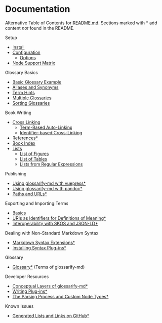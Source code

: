 [doc-dev-conceptual-layers]: ./conceptual-layers.md
[doc-dev-node-types]: ../lib/ast/with/node-type.md
[doc-glossary]: ./glossary.md
[doc-lists-on-github]: ./lists-on-github.md
[doc-pandoc]: ./pandoc.md
[doc-path-rewriting]: ./paths-and-urls.md
[doc-plugins]: ./plugins.md
[doc-plugins-dev]: ./plugins-dev.md
[doc-vocabulary-uris]: ./vocabulary-uris.md
[doc-vuepress]: ./vuepress.md
[doc-references]: ./references.md
[doc-skos-interop]: ./skos-interop.md
[doc-syntax-extensions]: ./markdown-syntax-extensions.md
[README.md]: ../README.md

# Documentation

Alternative Table of Contents for [README.md].
Sections marked with * add content *not* found in the README.

Setup
- [Install](../README.md#install)
- [Configuration](../README.md#configuration)
  - [Options](../README.md#options)
- [Node Support Matrix](../README.md#node-support-matrix)

Glossary Basics
- [Basic Glossary Example](../README.md#sample)
- [Aliases and Synonyms](../README.md#aliases-and-synonyms)
- [Term Hints](../README.md#term-hints)
- [Multiple Glossaries](../README.md#multiple-glossaries)
- [Sorting Glossaries](../README.md#sorting-glossaries)

Book Writing

- [Cross Linking](../README.md#cross-linking)
  - [Term-Based Auto-Linking](../README.md#term-based-auto-linking)
  - [Identifier-based Cross-Linking](../README.md#identifier-based-cross-linking)
- [References*][doc-references]
- [Book Index](../README.md#book-index)
- [Lists](../README.md#lists)
  - [List of Figures](../README.md#list-of-figures)
  - [List of Tables](../README.md#list-of-tables)
  - [Lists from Regular Expressions](../README.md#lists-from-regular-expressions)

Publishing
- [Using glossarify-md with vuepress*][doc-vuepress]
- [Using glossarify-md with pandoc*][doc-pandoc]
- [Paths and URLs*][doc-path-rewriting]

Exporting and Importing Terms
- [Basics](../README.md#structured-export-and-import)
- [URIs as Identifiers for Definitions of Meaning*][doc-vocabulary-uris]
- [Interoperability with SKOS and JSON-LD*][doc-skos-interop]

Dealing with Non-Standard Markdown Syntax
- [Markdown Syntax Extensions*][doc-syntax-extensions]
- [Installing Syntax Plug-ins*][doc-plugins]

Glossary
- [Glossary*][doc-glossary] (Terms of glossarify-md)

Developer Resources
- [Conceptual Layers of glossarify-md*][doc-dev-conceptual-layers]
- [Writing Plug-ins*][doc-plugins-dev]
- [The Parsing Process and Custom Node Types*][doc-dev-node-types]

Known Issues
- [Generated Lists and Links on GitHub*][doc-lists-on-github]
